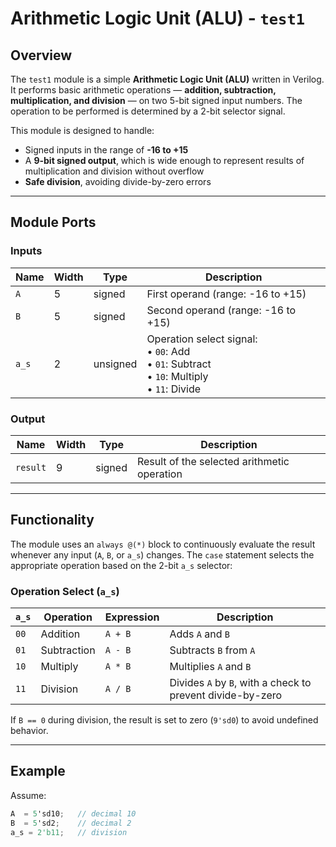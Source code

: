 # Arithmetic Logic Unit (ALU) - `test1`

## Overview

The `test1` module is a simple **Arithmetic Logic Unit (ALU)** written in Verilog. It performs basic arithmetic operations — **addition, subtraction, multiplication, and division** — on two 5-bit signed input numbers. The operation to be performed is determined by a 2-bit selector signal.

This module is designed to handle:
- Signed inputs in the range of **-16 to +15**
- A **9-bit signed output**, which is wide enough to represent results of multiplication and division without overflow
- **Safe division**, avoiding divide-by-zero errors

---

## Module Ports

### Inputs

| Name | Width | Type    | Description |
|------|-------|---------|-------------|
| `A`  | 5     | signed  | First operand (range: -16 to +15) |
| `B`  | 5     | signed  | Second operand (range: -16 to +15) |
| `a_s`| 2     | unsigned| Operation select signal:<br>• `00`: Add<br>• `01`: Subtract<br>• `10`: Multiply<br>• `11`: Divide |

### Output

| Name    | Width | Type    | Description |
|---------|-------|---------|-------------|
| `result`| 9     | signed  | Result of the selected arithmetic operation |

---

## Functionality

The module uses an `always @(*)` block to continuously evaluate the result whenever any input (`A`, `B`, or `a_s`) changes. The `case` statement selects the appropriate operation based on the 2-bit `a_s` selector:

### Operation Select (`a_s`)

| `a_s` | Operation  | Expression   | Description |
|--------|------------|--------------|-------------|
| `00`   | Addition   | `A + B`      | Adds `A` and `B` |
| `01`   | Subtraction| `A - B`      | Subtracts `B` from `A` |
| `10`   | Multiply   | `A * B`      | Multiplies `A` and `B` |
| `11`   | Division   | `A / B`      | Divides `A` by `B`, with a check to prevent divide-by-zero |

If `B == 0` during division, the result is set to zero (`9'sd0`) to avoid undefined behavior.

---

## Example

Assume:
```verilog
A  = 5'sd10;   // decimal 10
B  = 5'sd2;    // decimal 2
a_s = 2'b11;   // division
